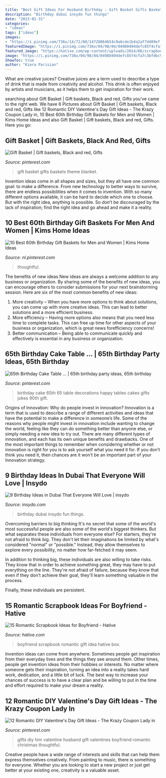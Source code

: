 ```yaml
---
title: "Best Gift Ideas For Husband Birthday : Gift Basket Gifts Baskets Theme Blanket"
description: "Birthday dubai insydo fun things"
date: "2023-01-31"
categories:
- "ideas"
tags: ["ideas"]
images:
- "https://i.pinimg.com/736x/14/72/80/14728064654c9a6cde1b4a2af7d409ef.jpg"
featuredImage: "https://i.pinimg.com/736x/04/98/04/04980494defc85f4cfa7c3bfdbc914ce--th-birthday-cake-birthday-cake-tables.jpg"
featured_image: "https://hative.com/wp-content/uploads/2014/06/scrapbook-ideas-for-boyfriend/12-scrapbook-ideas-for-lovers.jpg"
image: "https://i.pinimg.com/736x/04/98/04/04980494defc85f4cfa7c3bfdbc914ce--th-birthday-cake-birthday-cake-tables.jpg"
ShowToc: true
author: "Kiera Parisian"
---
```



What are creative juices?
Creative juices are a term used to describe a type of drink that is made from creativity and alcohol. This drink is often enjoyed by artists and musicians, as it helps them to get inspiration for their work.

	

		
searching about Gift Basket | Gift baskets, Black and red, Gifts you've came to the right web. We have 6 Pictures about Gift Basket | Gift baskets, Black and red, Gifts like 12 Romantic DIY Valentine&#039;s Day Gift Ideas - The Krazy Coupon Lady in, 10 Best 60th Birthday Gift Baskets for Men and Women | Kims Home Ideas and also Gift Basket | Gift baskets, Black and red, Gifts. Here you go:
		
    
## Gift Basket | Gift Baskets, Black And Red, Gifts

<img loading=lazy src="https://i.pinimg.com/736x/e0/e2/f0/e0e2f080bf8c9f567258ed533226a37e.jpg" onerror="this.onerror=null;this.src='https://tse1.mm.bing.net/th?id=OIP.RLiMYLi6xrc83AI9qYsbqAHaJ3&amp;pid=15.1';" alt="Gift Basket | Gift baskets, Black and red, Gifts">

_Source: pinterest.com_

>gift basket gifts baskets theme blanket. 

	

Invention ideas come in all shapes and sizes, but they all have one common goal: to make a difference. From new technology to better ways to survive, there are endless possibilities when it comes to invention. With so many different options available, it can be hard to decide which one to choose. But with the right idea, anything is possible. So don’t be discouraged by the lack of inspiration; find the right idea and go ahead and make it a reality.

    
## 10 Best 60th Birthday Gift Baskets For Men And Women | Kims Home Ideas

<img loading=lazy src="https://i.pinimg.com/736x/14/72/80/14728064654c9a6cde1b4a2af7d409ef.jpg" onerror="this.onerror=null;this.src='https://tse4.mm.bing.net/th?id=OIP.N461bHs6B6t2buHeKPRcawHaPT&amp;pid=15.1';" alt="10 Best 60th Birthday Gift Baskets for Men and Women | Kims Home Ideas">

_Source: nl.pinterest.com_

>thoughtful. 

	

The benefits of new ideas
New ideas are always a welcome addition to any business or organization. By sharing some of the benefits of new ideas, you can encourage others to consider submissions for your next brainstorming session. Here are six of the most common benefits of new ideas: 
1. More creativity – When you have more options to think about solutions, you can come up with more creative ideas. This can lead to better solutions and a more efficient business. 
2. More efficiency – Having more options also means that you need less time to complete tasks. This can free up time for other aspects of your business or organization, which is great news forefficiency concerns! 
3. Better communication – Being able to communicate quickly and effectively is essential in any business or organization.

    
## 65th Birthday Cake Table … | 65th Birthday Party Ideas, 65th Birthday

<img loading=lazy src="https://i.pinimg.com/736x/04/98/04/04980494defc85f4cfa7c3bfdbc914ce--th-birthday-cake-birthday-cake-tables.jpg" onerror="this.onerror=null;this.src='https://tse1.mm.bing.net/th?id=OIP.suTdMWdl0rH37n8OzZWJfAHaNi&amp;pid=15.1';" alt="65th Birthday Cake Table … | 65th birthday party ideas, 65th birthday">

_Source: pinterest.com_

>birthday cake 65th 65 table decorations happy tables cakes gifts jokes 90th gift. 

	

Origins of Innovation: Why do people invest in innovation?
Innovation is a term that is used to describe a range of different activities and ideas that have the potential to make a difference in someone’s life. Some of the reasons why people might invest in innovation include wanting to change the world, feeling like they can do something better than anyone else, or simply needing a new idea to try out. There are many different types of innovation, and each has its own unique benefits and drawbacks. One of the most important things to remember when considering whether or not innovation is right for you is to ask yourself what you need it for. If you don’t think you need it, then chances are it won’t be an important part of your Innovation strategy.

    
## 9 Birthday Ideas In Dubai That Everyone Will Love | Insydo

<img loading=lazy src="https://www.insydo.com/wp-content/uploads/2018/07/birthday-ideas-in-dubai-birthday-in-dubai-bubble-soccer-uae-Cropped.png" onerror="this.onerror=null;this.src='https://tse1.mm.bing.net/th?id=OIP.fNNaAYGBLzWpuAV3iLtOHQHaD3&amp;pid=15.1';" alt="9 Birthday Ideas in Dubai That Everyone Will Love | insydo">

_Source: insydo.com_

>birthday dubai insydo fun things. 

	

Overcoming barriers to big thinking
It's no secret that some of the world's most successful people are also some of the world's biggest thinkers. But what separates these individuals from everyone else?
For starters, they're not afraid to think big. They don't let their imaginations be limited by what's considered "normal" or "possible." Instead, they allow themselves to explore every possibility, no matter how far-fetched it may seem.

In addition to thinking big, these individuals are also willing to take risks. They know that in order to achieve something great, they may have to put everything on the line. They're not afraid of failure, because they know that even if they don't achieve their goal, they'll learn something valuable in the process.

 Finally, these individuals are persistent.

    
## 15 Romantic Scrapbook Ideas For Boyfriend - Hative

<img loading=lazy src="https://hative.com/wp-content/uploads/2014/06/scrapbook-ideas-for-boyfriend/12-scrapbook-ideas-for-lovers.jpg" onerror="this.onerror=null;this.src='https://tse3.mm.bing.net/th?id=OIP.yiwNfX34iPyYoanmfhpJTwHaJ6&amp;pid=15.1';" alt="15 Romantic Scrapbook Ideas for Boyfriend - Hative">

_Source: hative.com_

>boyfriend scrapbook romantic gift idea hative box. 

	

Invention ideas can come from anywhere. Sometimes people get inspiration from their everyday lives and the things they see around them. Other times, people get invention ideas from their hobbies or interests. No matter where someone gets their inspiration, turning an idea into a reality takes hard work, dedication, and a little bit of luck. The best way to increase your chances of success is to have a clear plan and be willing to put in the time and effort required to make your dream a reality.

    
## 12 Romantic DIY Valentine&#039;s Day Gift Ideas - The Krazy Coupon Lady In

<img loading=lazy src="https://i.pinimg.com/736x/15/34/61/153461198b6091047532c1b8630cf080--diy-gifts-for-him-diy-christmas-gifts.jpg" onerror="this.onerror=null;this.src='https://tse4.mm.bing.net/th?id=OIP.vQdQICVKw3cct7GisZeeMwHaK4&amp;pid=15.1';" alt="12 Romantic DIY Valentine&#039;s Day Gift Ideas - The Krazy Coupon Lady in">

_Source: pinterest.com_

>gifts diy him valentine husband gift valentines boyfriend romantic christmas thoughtful. 

	

Creative people have a wide range of interests and skills that can help them express themselves creatively. From painting to music, there is something for everyone. Whether you are looking to start a new project or just get better at your existing one, creativity is a valuable asset.

